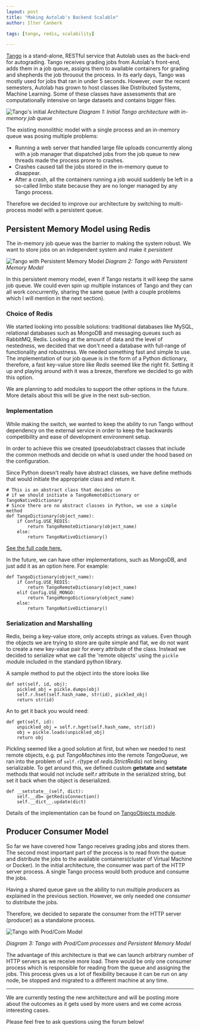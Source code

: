 ```yaml
---
layout: post
title: "Making Autolab's Backend Scalable"
author: Ilter Canberk

tags: [tango, redis, scalability]

---
```


[Tango](https://github.com/autolab/Tango) is a stand-alone, RESTful service that Autolab uses as the back-end for autograding. Tango receives grading jobs from Autolab's front-end, adds them in a job queue, assigns them to available containers for grading and shepherds the job throuout the process. In its early days, Tango was mostly used for jobs that ran in under 5 seconds. However, over the recent semesters, Autolab has grown to host classes like Distributed Systems, Machine Learning. Some of these classes have assessments that are computationally intensive on large datasets and contains bigger files.


![Tango's initial Architecture]({{site-url}}/assets/redis1.png)
_Diagram 1: Initial Tango architecture with in-memory job queue_


The existing monolithic model with a single process and an in-memory queue was posing multiple problems:

* Running a web server that handled large file uploads concurrently along with a job manager that dispatched jobs from the job queue to new threads made the process prone to crashes.
* Crashes caused tall the jobs stored in the in-memory queue to disappear. 
* After a crash, all the containers running a job would suddenly be left in a so-called limbo state because they are no longer managed by any Tango process.


Therefore we decided to improve our architecture by switching to multi-process model with a persistent queue.


## Persistent Memory Model using Redis ##

The in-memory job queue was the barrier to making the system robust. We want to store jobs on an independent system and make it *persistent*

![Tango with Persistent Memory Model]({{site-url}}/assets/redis2.png)
_Diagram 2: Tango with Persistent Memory Model_

In this persistent memory model, even if Tango restarts it will keep the same job queue. We could even spin up multiple instances of Tango and they can all work concurrently, sharing the same queue (with a couple problems which I will mention in the next section).

### Choice of Redis ###

We started looking into possible solutions: traditional databases like MySQL, relational databases such as MongoDB and messaging queues such as RabbitMQ, Redis. Looking at the amount of data and the level of nestedness, we decided that we don't need a database with full-range of functionality and robustness. We needed something fast and simple to use. The implementation of our job queue is in the form of a Python dictionary, therefore, a fast key-value store like _Redis_ seemed like the right fit. Setting it up and playing around with it was a breeze, therefore we decided to go with this option.

We are planning to add modules to support the other options in the future. More details about this will be give in the next sub-section.

### Implementation ###

While making the switch, we wanted to keep the ability to run Tango without dependency on the external service in order to keep the backwards competibility and ease of development environment setup.

In order to achieve this we created (pseudo)abstract classes that include the common methods and decide on what is used under the hood based on the configuration.

Since Python doesn't really have abstract classes, we have define methods that would initiate the appropriate class and return it.

```
# This is an abstract class that decides on 
# if we should initiate a TangoRemoteDictionary or TangoNativeDictionary
# Since there are no abstract classes in Python, we use a simple method
def TangoDictionary(object_name):
    if Config.USE_REDIS:
        return TangoRemoteDictionary(object_name)
    else:
        return TangoNativeDictionary()
```
[See the full code here.](https://github.com/autolab/Tango/blob/master/tangoObjects.py#L232)

In the future, we can have other implementations, such as MongoDB, and just add it as an option here. For example: 

```
def TangoDictionary(object_name):
    if Config.USE_REDIS:
        return TangoRemoteDictionary(object_name)
    elif Config.USE_MONGO:
        return TangoMongoDictionary(object_name)
    else:
        return TangoNativeDictionary()
```



### Serialization and Marshalling ###

Redis, being a key-value store, only accepts strings as values. Even though the objects we are trying to store are quite simple and flat, we do not want to create a new key-value pair for every attribute of the class. Instead we decided to serialize what we call the 'remote objects' using the `pickle` module included in the standard python library.

A sample method to put the object into the store looks like

```
def set(self, id, obj):
    pickled_obj = pickle.dumps(obj)
    self.r.hset(self.hash_name, str(id), pickled_obj)
    return str(id)   
```

An to get it back you would need:

```	
def get(self, id):
    unpickled_obj = self.r.hget(self.hash_name, str(id))
    obj = pickle.loads(unpickled_obj)
    return obj
```

Pickling seemed like a good solution at first, but when we needed to nest remote objects, e.g. put *TangoMachine*s into the remote *TangoQueue*, we ran into the problem of `self.r`(type of *redis.StrictRedis*) not being serializable. To get around this, we defined custom __getstate__ and __setstate__ methods that would not include self.r attribute in the serialized string, but set it back when the object is deserialized.

```
def __setstate__(self, dict):
    self.__db= getRedisConnection()
    self.__dict__.update(dict)
```

Details of the implementation can be found on [TangoObjects module](https://github.com/autolab/Tango/blob/master/tangoObjects.py).


## Producer Consumer Model ##


So far we have covered how Tango receives grading jobs and stores them. The second most important part of the process is to read from the queue and distribute the jobs to the available containers(cluster of Virtual Machine or Docker). In the initial architecture, the consumer was part of the HTTP server process. A single Tango process would both produce and consume the jobs.

Having a shared queue gave us the ability to run multiple *producers* as explained in the previous section. However, we only needed one *consumer* to distribute the jobs.

Therefore, we decided to separate the consumer from the HTTP server (producer) as a standalone process.

![Tango with Prod/Com Model]({{site-url}}/assets/redis3.png)

_Diagram 3: Tango with Prod/Com processes and Persistent Memory Model_


The advantage of this architecture is that we can launch arbitrary number of HTTP servers as we receive more load. There would be only one consumer process which is responsible for reading from the queue and assigning the jobs. This process gives us a lot of flexibility because it can be run on any node, be stopped and migrated to a different machine at any time.


---

We are currently testing the new architecture and will be posting more about the outcomes as it gets used by more users and we come across interesting cases. 

Please feel free to ask questions using the forum below!
